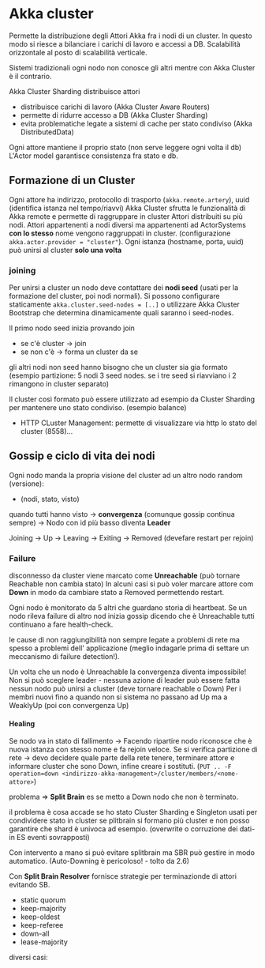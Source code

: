 # Akka cluster

Permette la distribuzione degli Attori Akka fra i nodi di un cluster.
In questo modo si riesce a bilanciare i carichi di lavoro e accessi a DB.
Scalabilità orizzontale al posto di scalabilità verticale.

Sistemi tradizionali ogni nodo non conosce gli altri mentre con Akka Cluster è il contrario.

Akka Cluster Sharding distribuisce attori
- distribuisce carichi di lavoro (Akka Cluster Aware Routers)
- permette di ridurre accesso a DB (Akka Cluster Sharding)
- evita problematiche legate a sistemi di cache per stato condiviso (Akka DistributedData)

Ogni attore mantiene il proprio stato (non serve leggere ogni volta il db)
L'Actor model garantisce consistenza fra stato e db.

## Formazione di un Cluster

Ogni attore ha indirizzo, protocollo di trasporto (`akka.remote.artery`), uuid (identifica istanza nel tempo/riavvi)
Akka Cluster sfrutta le funzionalità di Akka remote e permette di raggruppare in cluster Attori distribuiti su più nodi.
Attori appartenenti a nodi diversi ma appartenenti ad ActorSystems **con lo stesso** nome vengono raggruppati in cluster.
(configurazione `akka.actor.provider = "cluster"`).
Ogni istanza (hostname, porta, uuid) può unirsi al cluster **solo una volta**

### joining

Per unirsi a cluster un nodo deve contattare dei **nodi seed** (usati per la formazione del cluster, poi nodi normali).
Si possono configurare staticamente `akka.cluster.seed-nodes = [..]` o utilizzare Akka Cluster Bootstrap che determina
dinamicamente quali saranno i seed-nodes.

Il primo nodo seed inizia provando join
- se c'è cluster -> join
- se non c'è -> forma un cluster da se

gli altri nodi non seed hanno bisogno che un cluster sia gia formato
(esempio partizione: 5 nodi 3 seed nodes. se i tre seed si riavviano i 2 rimangono in cluster separato)

Il cluster così formato può essere utilizzato ad esempio da Cluster Sharding per mantenere uno stato condiviso.
(esempio balance)

- HTTP CLuster Management: permette di visualizzare via http lo stato del cluster (8558)...

## Gossip e ciclo di vita dei nodi

Ogni nodo manda la propria visione del cluster ad un altro nodo random (versione):
- (nodi, stato, visto)

quando tutti hanno visto -> **convergenza** (comunque gossip continua sempre) -> Nodo con id più basso diventa **Leader**

Joining -> Up -> Leaving -> Exiting -> Removed (devefare restart per rejoin)

### Failure

disconnesso da cluster viene marcato come **Unreachable** (può tornare Reachable non cambia stato)
In alcuni casi si può voler marcare attore com **Down** in modo da cambiare stato a Removed permettendo restart.

Ogni nodo è monitorato da 5 altri che guardano storia di heartbeat.
Se un nodo rileva failure di altro nod inizia gossip dicendo che è Unreachable 
tutti continuano a fare health-check.

le cause di non raggiungibilità non sempre legate a problemi di rete ma spesso a problemi dell' applicazione
(meglio indagarle prima di settare un meccanismo di failure detection!).

Un volta che un nodo è Unreachable la convergenza diventa impossibile!
Non si può sceglere leader - nessuna azione di leader può essere fatta
nessun nodo può unirsi a cluster (deve tornare reachable o Down)
Per i membri nuovi fino a quando non si sistema no passano ad Up ma a WeaklyUp (poi con convergenza Up)


#### Healing

Se nodo va in stato di fallimento -> Facendo ripartire nodo riconosce che è nuova istanza con stesso nome e fa rejoin veloce.
Se si verifica partizione di rete -> devo decidere quale parte della rete tenere, terminare attore e informare cluster che sono Down, infine creare i sostituti.
(`PUT .. -F operation=down <indirizzo-akka-management>/cluster/members/<nome-attore>`)

problema => **Split Brain**
es se metto a Down nodo che non è terminato.

il problema è cosa accade se ho stato
Cluster Sharding e Singleton usati per condividere stato in cluster
se plitbrain si formano più cluster e non posso garantire che shard è univoca ad esempio.
(overwrite o corruzione dei dati- in ES eventi sovrapposti)

Con intervento a mano si può evitare splitbrain ma SBR può gestire in modo automatico.
(Auto-Downing è pericoloso! - tolto da 2.6)

Con **Split Brain Resolver** fornisce strategie per terminazionde di attori evitando SB.
- static quorum
- keep-majority
- keep-oldest
- keep-referee
- down-all
- lease-majority

diversi casi:











